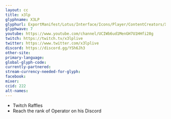 ```yaml
---
layout: cc
title: x3lp
glyphname: X3LP
glyphurl: ExportManifest/Lotus/Interface/Icons/Player/ContentCreators/X3lp.png
glyphwave: 7
youtube: https://www.youtube.com/channel/UCIWb6ud1MenGH7U1HHfi28g
twitch: https://twitch.tv/x3lplive
twitter: https://www.twitter.com/x3lplive
discord: https://discord.gg/YSh6Jh3
other-site:
primary-language:
global-glyph-code:
currently-partnered:
stream-currency-needed-for-glyph:
facebook:
mixer:
ccid: 222
alt-names:
---
```

* Twitch Raffles
* Reach the rank of Operator on his Discord
